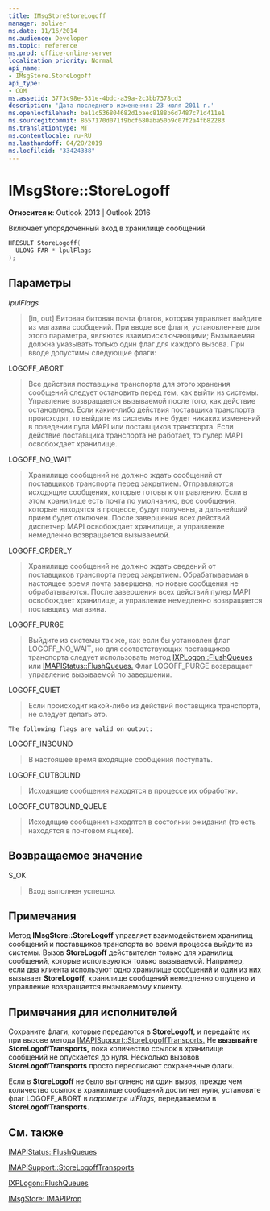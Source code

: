 ```yaml
---
title: IMsgStoreStoreLogoff
manager: soliver
ms.date: 11/16/2014
ms.audience: Developer
ms.topic: reference
ms.prod: office-online-server
localization_priority: Normal
api_name:
- IMsgStore.StoreLogoff
api_type:
- COM
ms.assetid: 3773c98e-531e-4bdc-a39a-2c3bb7378cd3
description: 'Дата последнего изменения: 23 июля 2011 г.'
ms.openlocfilehash: be11c536804682d1baec8188b6d7487c71d411e1
ms.sourcegitcommit: 8657170d071f9bcf680aba50b9c07f2a4fb82283
ms.translationtype: MT
ms.contentlocale: ru-RU
ms.lasthandoff: 04/28/2019
ms.locfileid: "33424338"
---
```

# <a name="imsgstorestorelogoff"></a>IMsgStore::StoreLogoff

  
  
**Относится к**: Outlook 2013 | Outlook 2016 
  
Включает упорядоченный вход в хранилище сообщений.
  
```cpp
HRESULT StoreLogoff(
  ULONG FAR * lpulFlags
);
```

## <a name="parameters"></a>Параметры

 _lpulFlags_
  
> [in, out] Битовая битовая почта флагов, которая управляет выйдите из магазина сообщений. При вводе все флаги, установленные для этого параметра, являются взаимоисключающими; Вызываемая должна указывать только один флаг для каждого вызова. При вводе допустимы следующие флаги:
    
LOGOFF_ABORT 
  
> Все действия поставщика транспорта для этого хранения сообщений следует остановить перед тем, как выйти из системы. Управление возвращается вызываемой после того, как действие остановлено. Если какие-либо действия поставщика транспорта происходят, то выйдите из системы и не будет никаких изменений в поведении пула MAPI или поставщиков транспорта. Если действие поставщика транспорта не работает, то пулер MAPI освобождает хранилище. 
    
LOGOFF_NO_WAIT 
  
> Хранилище сообщений не должно ждать сообщений от поставщиков транспорта перед закрытием. Отправляются исходящие сообщения, которые готовы к отправлению. Если в этом хранилище есть почта по умолчанию, все сообщения, которые находятся в процессе, будут получены, а дальнейший прием будет отключен. После завершения всех действий диспетчер MAPI освобождает хранилище, а управление немедленно возвращается вызываемой. 
    
LOGOFF_ORDERLY 
  
> Хранилище сообщений не должно ждать сведений от поставщиков транспорта перед закрытием. Обрабатываемая в настоящее время почта завершена, но новые сообщения не обрабатываются. После завершения всех действий пулер MAPI освобождает хранилище, а управление немедленно возвращается поставщику магазина. 
    
LOGOFF_PURGE 
  
> Выйдите из системы так же, как если бы установлен флаг LOGOFF_NO_WAIT, но для соответствующих поставщиков транспорта следует использовать метод [IXPLogon::FlushQueues](ixplogon-flushqueues.md) или [IMAPIStatus::FlushQueues.](imapistatus-flushqueues.md) Флаг LOGOFF_PURGE возвращает управление вызываемой по завершении. 
    
LOGOFF_QUIET 
  
> Если происходит какой-либо из действий поставщика транспорта, не следует делать это.
    
    The following flags are valid on output:
    
LOGOFF_INBOUND 
  
> В настоящее время входящие сообщения поступать.
    
LOGOFF_OUTBOUND 
  
> Исходящие сообщения находятся в процессе их обработки.
    
LOGOFF_OUTBOUND_QUEUE 
  
> Исходящие сообщения находятся в состоянии ожидания (то есть находятся в почтовом ящике).
    
## <a name="return-value"></a>Возвращаемое значение

S_OK 
  
> Вход выполнен успешно.
    
## <a name="remarks"></a>Примечания

Метод **IMsgStore::StoreLogoff** управляет взаимодействием хранилищ сообщений и поставщиков транспорта во время процесса выйдите из системы. Вызов **StoreLogoff** действителен только для хранилищ сообщений, которые используются только вызываемой. Например, если два клиента используют одно хранилище сообщений и один из них вызывает **StoreLogoff,** хранилище сообщений немедленно отпущено и управление возвращается вызываемому клиенту.
  
## <a name="notes-to-implementers"></a>Примечания для исполнителей

Сохраните флаги, которые передаются в **StoreLogoff,** и передайте их при вызове метода [IMAPISupport::StoreLogoffTransports.](imapisupport-storelogofftransports.md) Не **вызывайте StoreLogoffTransports,** пока количество ссылок в хранилище сообщений не опускается до нуля. Несколько вызовов **StoreLogoffTransports** просто переописают сохраненные флаги. 
  
Если в **StoreLogoff** не было выполнено ни один вызов, прежде чем количество ссылок в хранилище сообщений достигнет нуля, установите флаг LOGOFF_ABORT в _параметре ulFlags,_ передаваемом в **StoreLogoffTransports.**
  
## <a name="see-also"></a>См. также



[IMAPIStatus::FlushQueues](imapistatus-flushqueues.md)
  
[IMAPISupport::StoreLogoffTransports](imapisupport-storelogofftransports.md)
  
[IXPLogon::FlushQueues](ixplogon-flushqueues.md)
  
[IMsgStore: IMAPIProp](imsgstoreimapiprop.md)

